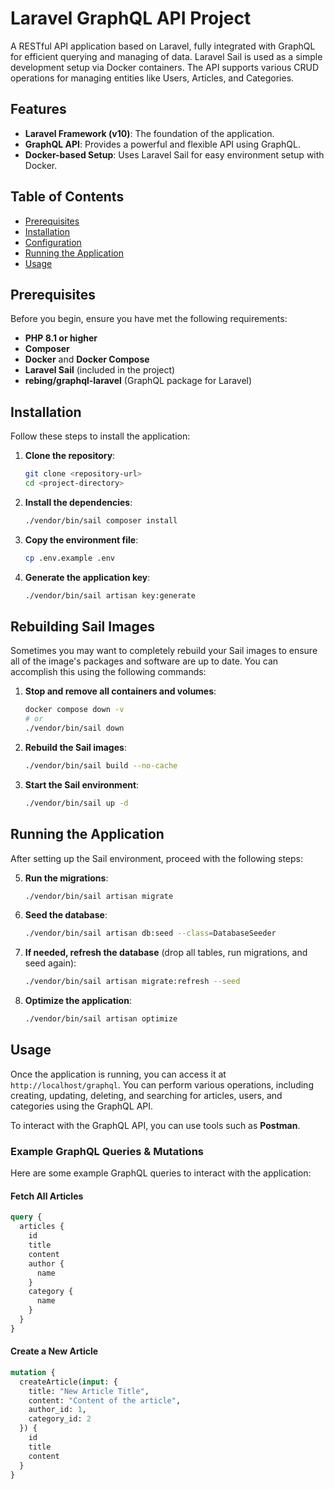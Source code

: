 # Laravel GraphQL API Project

A RESTful API application based on Laravel, fully integrated with GraphQL for efficient querying and managing of data. Laravel Sail is used as a simple development setup via Docker containers. The API supports various CRUD operations for managing entities like Users, Articles, and Categories.

## Features

- **Laravel Framework (v10)**: The foundation of the application.
- **GraphQL API**: Provides a powerful and flexible API using GraphQL.
- **Docker-based Setup**: Uses Laravel Sail for easy environment setup with Docker.

## Table of Contents

- [Prerequisites](#prerequisites)
- [Installation](#installation)
- [Configuration](#configuration)
- [Running the Application](#running-the-application)
- [Usage](#usage)

## Prerequisites

Before you begin, ensure you have met the following requirements:

- **PHP 8.1 or higher**
- **Composer**
- **Docker** and **Docker Compose**
- **Laravel Sail** (included in the project)
- **rebing/graphql-laravel** (GraphQL package for Laravel)

## Installation

Follow these steps to install the application:

1. **Clone the repository**:
    ```bash
    git clone <repository-url>
    cd <project-directory>
    ```

2. **Install the dependencies**:
    ```bash
    ./vendor/bin/sail composer install
    ```

3. **Copy the environment file**:
    ```bash
    cp .env.example .env
    ```

4. **Generate the application key**:
    ```bash
    ./vendor/bin/sail artisan key:generate
    ```

## Rebuilding Sail Images

Sometimes you may want to completely rebuild your Sail images to ensure all of the image's packages and software are up to date. You can accomplish this using the following commands:

1. **Stop and remove all containers and volumes**:
    ```bash
    docker compose down -v
    # or
    ./vendor/bin/sail down
    ```

2. **Rebuild the Sail images**:
    ```bash
    ./vendor/bin/sail build --no-cache
    ```

3. **Start the Sail environment**:
    ```bash
    ./vendor/bin/sail up -d
    ```

## Running the Application

After setting up the Sail environment, proceed with the following steps:

5. **Run the migrations**:
    ```bash
    ./vendor/bin/sail artisan migrate
    ```

6. **Seed the database**:
    ```bash
    ./vendor/bin/sail artisan db:seed --class=DatabaseSeeder
    ```

7. **If needed, refresh the database** (drop all tables, run migrations, and seed again):
    ```bash
    ./vendor/bin/sail artisan migrate:refresh --seed
    ```

8. **Optimize the application**:
    ```bash
    ./vendor/bin/sail artisan optimize
    ```

## Usage

Once the application is running, you can access it at `http://localhost/graphql`. You can perform various operations, including creating, updating, deleting, and searching for articles, users, and categories using the GraphQL API.

To interact with the GraphQL API, you can use tools such as **Postman**.

### Example GraphQL Queries & Mutations 

Here are some example GraphQL queries to interact with the application:

#### Fetch All Articles
```graphql
query {
  articles {
    id
    title
    content
    author {
      name
    }
    category {
      name
    }
  }
}
```

#### Create a New Article
```graphql
mutation {
  createArticle(input: {
    title: "New Article Title",
    content: "Content of the article",
    author_id: 1,
    category_id: 2
  }) {
    id
    title
    content
  }
}
```
